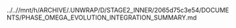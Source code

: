 ../..//mnt/h/ARCHIVE/.UNWRAP/D/STAGE2_INNER/2065d75c3e54/DOCUMENTS/PHASE_OMEGA_EVOLUTION_INTEGRATION_SUMMARY.md